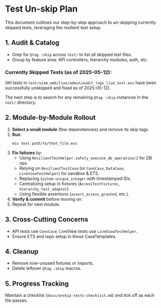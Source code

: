 # Test Un-skip Plan

This document outlines our step-by-step approach to un-skipping currently skipped tests, leveraging the resilient test setup.

## 1. Audit & Catalog
- Grep for `@tag :skip` across `test/` to list all skipped test files.
- Group by feature area: API controllers, hierarchy modules, auth, etc.

### Currently Skipped Tests (as of 2025-05-12):
(All tests in `test/xiam_web/live/admin/audit_logs_live_test.exs` have been successfully unskipped and fixed as of 2025-05-12).

The next step is to search for any remaining `@tag :skip` instances in the `test/` directory.

## 2. Module-by-Module Rollout
1. **Select a small module** (few dependencies) and remove its skip tags.
2. **Run**:
   ```bash
   mix test path/to/that_file.exs
   ```
3. **Fix failures** by:
   - Using `ResilientTestHelper.safely_execute_db_operation/2` for DB ops.
   - Relying on `ResilientTestCase` (or `ConnCase`, `DataCase`, `LiveViewTestHelper`) for sandbox & ETS.
   - Replacing `System.unique_integer` with timestamped IDs.
   - Centralizing setup in fixtures (`AccessTestFixtures`, `hierarchy_test_adapter`).
   - Using flexible assertions (`assert_access_granted`, etc.).
4. **Verify & commit** before moving on.
5. Repeat for next module.

## 3. Cross-Cutting Concerns
- API tests use `ConnCase`; LiveView tests use `LiveViewTestHelper`.
- Ensure ETS and repo setup in those CaseTemplates.

## 4. Cleanup
- Remove now-unused fixtures or imports.
- Delete leftover `@tag :skip` macros.

## 5. Progress Tracking
Maintain a checklist (`docs/unskip-tests-checklist.md`) and tick off as each file passes.
